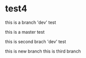 # test4

this is a branch 'dev' test

this is a master test

this is second brach 'dev' test

this is new branch
this is third branch
